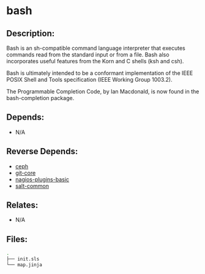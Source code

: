 # bash

## Description:

Bash is an sh-compatible command language interpreter that executes commands read from the standard input or from a file.  Bash also incorporates useful features from the Korn and C shells (ksh and csh).

Bash is ultimately intended to be a conformant implementation of the IEEE POSIX Shell and Tools specification (IEEE Working Group 1003.2).

The Programmable Completion Code, by Ian Macdonald, is now found in the bash-completion package.

## Depends:

  -  N/A

## Reverse Depends:

  -  [ceph](/salt/ceph)
  -  [git-core](/salt/git-core)
  -  [nagios-plugins-basic](/salt/nagios-plugins-basic)
  -  [salt-common](/salt/salt-common)

## Relates:

  -  N/A

## Files:

```bash
.
├── init.sls
└── map.jinja
```
